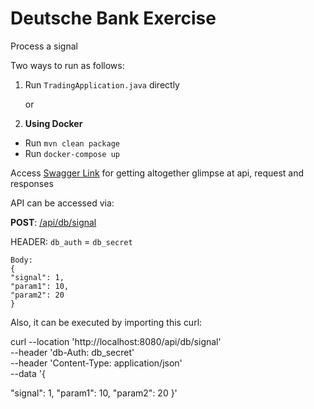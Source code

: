 # Deutsche Bank Exercise
Process a signal

Two ways to run as follows:

1) Run `TradingApplication.java` directly

    or

2) **Using Docker**

* Run ``` mvn clean package ```
* Run ``` docker-compose up ```

Access [Swagger Link]( http://localhost:8080/swagger-ui/index.html) for getting altogether glimpse at api, request and responses

API can be accessed via:

  **POST**: [/api/db/signal](http://localhost:8080/api/db/signal)

HEADER: ```db_auth``` = ```db_secret```
```
Body: 
{
"signal": 1,
"param1": 10,
"param2": 20
}
 ```

Also, it can be executed by importing this curl:

curl --location 'http://localhost:8080/api/db/signal' \
--header 'db-Auth: db_secret' \
--header 'Content-Type: application/json' \
--data '{

"signal": 1,
"param1": 10,
"param2": 20
}'
